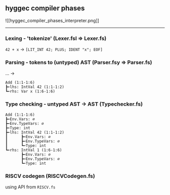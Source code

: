## hyggec compiler phases
![[hyggec_compiler_phases_interpreter.png]]

---

### Lexing - 'tokenize' (Lexer.fsl => Lexer.fs)

`42 + x` -> `[LIT_INT 42; PLUS; IDENT "x"; EOF]`

### Parsing - tokens to (untyped) AST (Parser.fsy => Parser.fs)
... -> 
```
Add (1:1-1:6)
┣╾lhs: IntVal 42 (1:1-1:2)
┗╾rhs: Var x (1:6-1:6)
```

### Type checking - untyped AST -> AST (Typechecker.fs)

```
Add (1:1-1:6)
┣╾Env.Vars: ∅
┣╾Env.TypeVars: ∅
┣╾Type: int
┣╾lhs: IntVal 42 (1:1-1:2)
┃      ┣╾Env.Vars: ∅
┃      ┣╾Env.TypeVars: ∅
┃      ┗╾Type: int
┗╾rhs: IntVal 1 (1:6-1:6)
       ┣╾Env.Vars: ∅
       ┣╾Env.TypeVars: ∅
       ┗╾Type: int
```

### RISCV codegen (RISCVCodegen.fs)

using API from `RISCV.fs`
